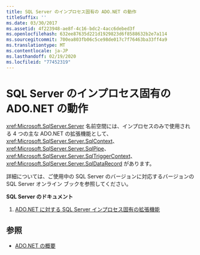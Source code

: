 ```yaml
---
title: SQL Server のインプロセス固有の ADO.NET の動作
titleSuffix: ''
ms.date: 03/30/2017
ms.assetid: 4f223948-ae8f-4c16-bdc2-4acc6debed3f
ms.openlocfilehash: 632ee87635d221d1929823d6f8588632b2e7a114
ms.sourcegitcommit: 700ea803fb06c5ce98de017c7f76463ba33ff4a9
ms.translationtype: MT
ms.contentlocale: ja-JP
ms.lasthandoff: 02/19/2020
ms.locfileid: "77452319"
---
```

# <a name="sql-server-in-process-specific-behavior-of-adonet"></a>SQL Server のインプロセス固有の ADO.NET の動作
<xref:Microsoft.SqlServer.Server> 名前空間には、インプロセスのみで使用される 4 つの主な ADO.NET の拡張機能として、<xref:Microsoft.SqlServer.Server.SqlContext>、<xref:Microsoft.SqlServer.Server.SqlPipe>、<xref:Microsoft.SqlServer.Server.SqlTriggerContext>、<xref:Microsoft.SqlServer.Server.SqlDataRecord> があります。  
  
 詳細については、ご使用中の SQL Server のバージョンに対応するバージョンの SQL Server オンライン ブックを参照してください。  
  
 **SQL Server のドキュメント**  
  
1. [ADO.NET に対する SQL Server インプロセス固有の拡張機能](/sql/relational-databases/clr-integration-data-access-in-process-ado-net/sql-server-in-process-specific-extensions-to-ado-net)  
  
## <a name="see-also"></a>参照

- [ADO.NET の概要](../ado-net-overview.md)
